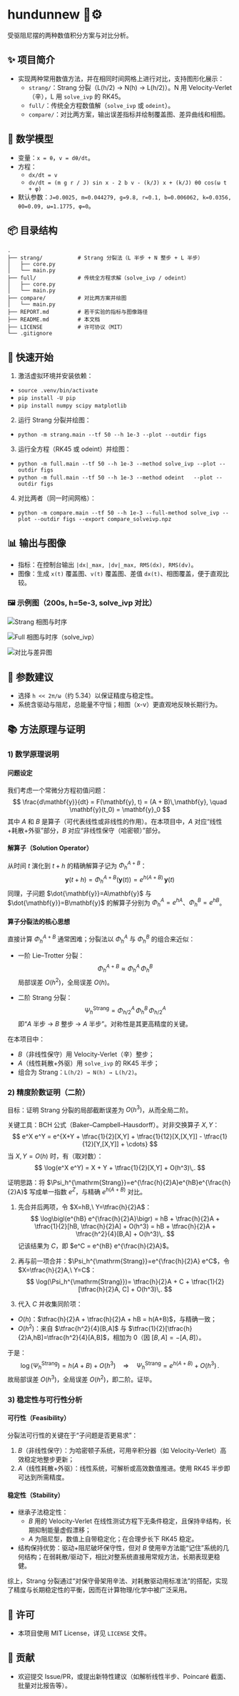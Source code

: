 # hundunnew 🧭⚙️

受驱阻尼摆的两种数值积分方案与对比分析。

## ✨ 项目简介
- 实现两种常用数值方法，并在相同时间网格上进行对比，支持图形化展示：
  - `strang/`：Strang 分裂（L(h/2) → N(h) → L(h/2)）。N 用 Velocity-Verlet（辛），L 用 `solve_ivp` 的 RK45。
  - `full/`：传统全方程数值解（`solve_ivp` 或 `odeint`）。
  - `compare/`：对比两方案，输出误差指标并绘制覆盖图、差异曲线和相图。

## 🧠 数学模型
- 变量：`x = θ`，`v = dθ/dt`。
- 方程：
  - `dx/dt = v`
  - `dv/dt = (m g r / J) sin x - 2 b v - (k/J) x + (k/J) θ0 cos(ω t + φ)`
- 默认参数：`J=0.0025, m=0.044279, g=9.8, r=0.1, b=0.006062, k=0.0356, θ0=0.09, ω=1.1775, φ=0`。

## 📦 目录结构
```
.
├── strang/           # Strang 分裂法（L 半步 + N 整步 + L 半步）
│   ├── core.py
│   └── main.py
├── full/             # 传统全方程求解（solve_ivp / odeint）
│   ├── core.py
│   └── main.py
├── compare/          # 对比两方案并绘图
│   └── main.py
├── REPORT.md         # 若干实验的指标与图像路径
├── README.md         # 本文档
├── LICENSE           # 许可协议（MIT）
└── .gitignore
```

## 🚀 快速开始
1) 激活虚拟环境并安装依赖：
- `source .venv/bin/activate`
- `pip install -U pip`
- `pip install numpy scipy matplotlib`

2) 运行 Strang 分裂并绘图：
- `python -m strang.main --tf 50 --h 1e-3 --plot --outdir figs`

3) 运行全方程（RK45 或 odeint）并绘图：
- `python -m full.main --tf 50 --h 1e-3 --method solve_ivp --plot --outdir figs`
- `python -m full.main --tf 50 --h 1e-3 --method odeint   --plot --outdir figs`

4) 对比两者（同一时间网格）：
- `python -m compare.main --tf 50 --h 1e-3 --full-method solve_ivp --plot --outdir figs --export compare_solveivp.npz`

## 📊 输出与图像
- 指标：在控制台输出 `|dx|_max, |dv|_max, RMS(dx), RMS(dv)`。
- 图像：生成 `x(t)` 覆盖图、`v(t)` 覆盖图、差值 `dx(t)`、相图覆盖，便于直观比较。

### 🖼️ 示例图（200s, h=5e-3, solve_ivp 对比）
![Strang 相图与时序](assets/strang.png)

![Full 相图与时序（solve_ivp）](assets/full_solve_ivp.png)

![对比与差异图](assets/compare_solve_ivp.png)

## 🔧 参数建议
- 选择 `h << 2π/ω`（约 5.34）以保证精度与稳定性。
- 系统含驱动与阻尼，总能量不守恒；相图（x-v）更直观地反映长期行为。

## 📚 方法原理与证明

### 1) 数学原理说明

#### 问题设定

我们考虑一个常微分方程初值问题：
$$
\frac{d\mathbf{y}}{dt} = F(\mathbf{y}, t) = (A + B)\,\mathbf{y}, \quad \mathbf{y}(t_0) = \mathbf{y}_0
$$
其中 $A$ 和 $B$ 是算子（可代表线性或非线性的作用）。在本项目中，$A$ 对应“线性+耗散+外驱”部分，$B$ 对应“非线性保守（哈密顿）”部分。

#### 解算子（Solution Operator）

从时间 $t$ 演化到 $t+h$ 的精确解算子记为 $\Phi_{h}^{A+B}$：
$$
\mathbf{y}(t+h) = \Phi_{h}^{A+B}(\mathbf{y}(t)) = e^{h(A+B)}\,\mathbf{y}(t)
$$
同理，子问题 $\dot{\mathbf{y}}=A\mathbf{y}$ 与 $\dot{\mathbf{y}}=B\mathbf{y}$ 的解算子分别为 $\Phi_{h}^{A}=e^{hA}$、$\Phi_{h}^{B}=e^{hB}$。

#### 算子分裂法的核心思想

直接计算 $\Phi_{h}^{A+B}$ 通常困难；分裂法以 $\Phi_{h}^{A}$ 与 $\Phi_{h}^{B}$ 的组合来近似：

- 一阶 Lie–Trotter 分裂：
  $$\Phi_h^{A+B} \approx \Phi_h^A\,\Phi_h^B$$
  局部误差 $O(h^2)$，全局误差 $O(h)$。

- 二阶 Strang 分裂：
  $$\Psi_h^{\mathrm{Strang}} = \Phi_{h/2}^A\,\Phi_h^B\,\Phi_{h/2}^A$$
  即“$A$ 半步 → $B$ 整步 → $A$ 半步”。对称性是其更高精度的关键。

在本项目中：
- $B$（非线性保守）用 Velocity-Verlet（辛）整步；
- $A$（线性耗散+外驱）用 `solve_ivp` 的 RK45 半步；
- 组合为 Strang：`L(h/2) → N(h) → L(h/2)`。

### 2) 精度阶数证明（二阶）

目标：证明 Strang 分裂的局部截断误差为 $O(h^3)$，从而全局二阶。

关键工具：BCH 公式（Baker–Campbell–Hausdorff）。对非交换算子 $X,Y$：
$$
e^X e^Y = e^{X+Y + \tfrac{1}{2}[X,Y] + \tfrac{1}{12}[X,[X,Y]] - \tfrac{1}{12}[Y,[X,Y]] + \cdots}
$$
当 $X,Y=O(h)$ 时，有（取对数）：
$$
\log(e^X e^Y) = X + Y + \tfrac{1}{2}[X,Y] + O(h^3)\,.
$$

证明思路：将 $\Psi_h^{\mathrm{Strang}}=e^{\frac{h}{2}A}e^{hB}e^{\frac{h}{2}A}$ 写成单一指数 $e^Z$，与精确 $e^{h(A+B)}$ 对比。

1) 先合并后两项，令 $X=hB,\ Y=\tfrac{h}{2}A$：
$$
\log\bigl(e^{hB} e^{\frac{h}{2}A}\bigr) = hB + \tfrac{h}{2}A + \tfrac{1}{2}[hB, \tfrac{h}{2}A] + O(h^3)
 = hB + \tfrac{h}{2}A + \tfrac{h^2}{4}[B,A] + O(h^3)\,.
$$
记该结果为 $C$，即 $e^C = e^{hB} e^{\frac{h}{2}A}$。

2) 再与前一项合并：$\Psi_h^{\mathrm{Strang}}=e^{\frac{h}{2}A} e^C$，令 $X=\tfrac{h}{2}A,\ Y=C$：
$$
\log(\Psi_h^{\mathrm{Strang}})= \tfrac{h}{2}A + C + \tfrac{1}{2}[\tfrac{h}{2}A, C] + O(h^3)\,.
$$

3) 代入 $C$ 并收集同阶项：
- $O(h)$：$\tfrac{h}{2}A + \tfrac{h}{2}A + hB = h(A+B)$，与精确一致；
- $O(h^2)$：来自 $\tfrac{h^2}{4}[B,A]$ 与 $\tfrac{1}{2}[\tfrac{h}{2}A,hB]=\tfrac{h^2}{4}[A,B]$，相加为 0（因 $[B,A]=-[A,B]$）。

于是：
$$
\log(\Psi_h^{\mathrm{Strang}}) = h(A+B) + O(h^3)\quad\Rightarrow\quad \Psi_h^{\mathrm{Strang}} = e^{h(A+B)} + O(h^3)\,.
$$
故局部误差 $O(h^3)$，全局误差 $O(h^2)$，即二阶。证毕。

### 3) 稳定性与可行性分析

#### 可行性（Feasibility）
分裂法可行性的关键在于“子问题是否更易求”：

1) $B$（非线性保守）：为哈密顿子系统，可用辛积分器（如 Velocity-Verlet）高效稳定地整步更新；
2) $A$（线性耗散+外驱）：线性系统，可解析或高效数值推进。使用 RK45 半步即可达到所需精度。

#### 稳定性（Stability）

- 继承子法稳定性：
  - $B$ 用的 Velocity-Verlet 在线性测试方程下无条件稳定，且保持辛结构，长期抑制能量虚假漂移；
  - $A$ 为阻尼型，数值上自带稳定化；在合理步长下 RK45 稳定。
- 结构保持优势：驱动+阻尼破坏保守性，但对 $B$ 使用辛方法能“记住”系统的几何结构；在弱耗散/驱动下，相比对整系统直接用常规方法，长期表现更稳健。

综上，Strang 分裂通过“对保守骨架用辛法、对耗散驱动用标准法”的搭配，实现了精度与长期稳定性的平衡，因而在计算物理/化学中被广泛采用。

## 📝 许可
- 本项目使用 MIT License，详见 `LICENSE` 文件。

## 🤝 贡献
- 欢迎提交 Issue/PR，或提出新特性建议（如解析线性半步、Poincaré 截面、批量对比报告等）。
